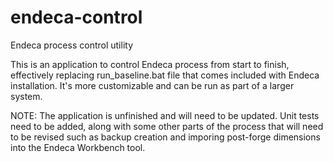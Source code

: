 endeca-control
==============

Endeca process control utility

This is an application to control Endeca process from start to finish, effectively replacing run_baseline.bat file that comes included with Endeca installation. It's more customizable and can be run as part of a larger system. 

NOTE: The application is unfinished and will need to be updated. Unit tests need to be added, along with some other parts of the process that will need to be revised such as backup creation and imporing post-forge dimensions into the Endeca Workbench tool.
